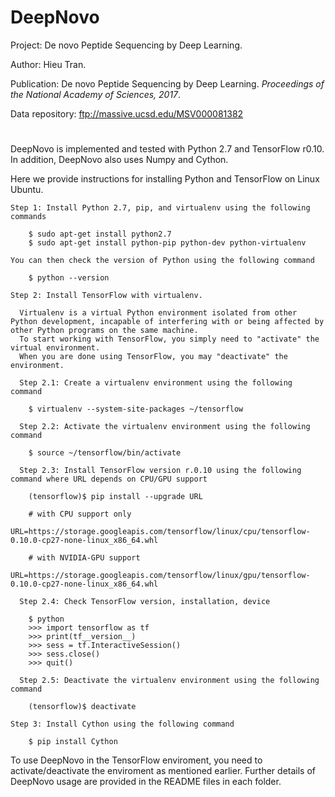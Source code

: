 # DeepNovo
Project: De novo Peptide Sequencing by Deep Learning.

Author: Hieu Tran.

Publication: De novo Peptide Sequencing by Deep Learning. *Proceedings of the National Academy of Sciences, 2017*. 

Data repository: ftp://massive.ucsd.edu/MSV000081382

#

DeepNovo is implemented and tested with Python 2.7 and TensorFlow r0.10. In addition, DeepNovo also uses Numpy and Cython.

Here we provide instructions for installing Python and TensorFlow on Linux Ubuntu.
    
    Step 1: Install Python 2.7, pip, and virtualenv using the following commands
    
        $ sudo apt-get install python2.7
        $ sudo apt-get install python-pip python-dev python-virtualenv
        
    You can then check the version of Python using the following command
    
        $ python --version
        
    Step 2: Install TensorFlow with virtualenv.

      Virtualenv is a virtual Python environment isolated from other Python development, incapable of interfering with or being affected by other Python programs on the same machine. 
      To start working with TensorFlow, you simply need to "activate" the virtual environment. 
      When you are done using TensorFlow, you may "deactivate" the environment.
      
      Step 2.1: Create a virtualenv environment using the following command
      
        $ virtualenv --system-site-packages ~/tensorflow

      Step 2.2: Activate the virtualenv environment using the following command
      
        $ source ~/tensorflow/bin/activate
        
      Step 2.3: Install TensorFlow version r.0.10 using the following command where URL depends on CPU/GPU support
      
        (tensorflow)$ pip install --upgrade URL 

        # with CPU support only
        URL=https://storage.googleapis.com/tensorflow/linux/cpu/tensorflow-0.10.0-cp27-none-linux_x86_64.whl

        # with NVIDIA-GPU support
        URL=https://storage.googleapis.com/tensorflow/linux/gpu/tensorflow-0.10.0-cp27-none-linux_x86_64.whl

      Step 2.4: Check TensorFlow version, installation, device
      
        $ python
        >>> import tensorflow as tf
        >>> print(tf__version__)
        >>> sess = tf.InteractiveSession()
        >>> sess.close()
        >>> quit()

      Step 2.5: Deactivate the virtualenv environment using the following command
      
        (tensorflow)$ deactivate
        
    Step 3: Install Cython using the following command
        
        $ pip install Cython
        
  To use DeepNovo in the TensorFlow enviroment, you need to activate/deactivate the enviroment as mentioned earlier. Further details of DeepNovo usage are provided in the README files in each folder.
